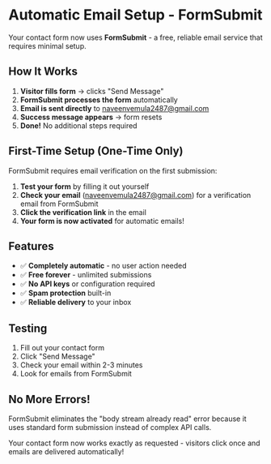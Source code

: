 # Automatic Email Setup - FormSubmit

Your contact form now uses **FormSubmit** - a free, reliable email service that requires minimal setup.

## How It Works

1. **Visitor fills form** → clicks "Send Message"
2. **FormSubmit processes the form** automatically
3. **Email is sent directly** to naveenvemula2487@gmail.com
4. **Success message appears** → form resets
5. **Done!** No additional steps required

## First-Time Setup (One-Time Only)

FormSubmit requires email verification on the first submission:

1. **Test your form** by filling it out yourself
2. **Check your email** (naveenvemula2487@gmail.com) for a verification email from FormSubmit
3. **Click the verification link** in the email
4. **Your form is now activated** for automatic emails!

## Features

- ✅ **Completely automatic** - no user action needed
- ✅ **Free forever** - unlimited submissions
- ✅ **No API keys** or configuration required
- ✅ **Spam protection** built-in
- ✅ **Reliable delivery** to your inbox

## Testing

1. Fill out your contact form
2. Click "Send Message"
3. Check your email within 2-3 minutes
4. Look for emails from FormSubmit

## No More Errors!

FormSubmit eliminates the "body stream already read" error because it uses standard form submission instead of complex API calls.

Your contact form now works exactly as requested - visitors click once and emails are delivered automatically!
